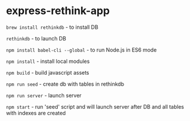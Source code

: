 # express-rethink-app

`brew install rethinkdb` - to install DB

`rethinkdb` - to launch DB


`npm install babel-cli --global` - to run Node.js in ES6 mode


`npm install` - install local modules


`npm build` - build javascript assets


`npm run seed` - create db with tables in rethinkdb


`npm run server` - launch server


`npm start` - run 'seed' script and will launch server after DB and all tables with indexes are created




